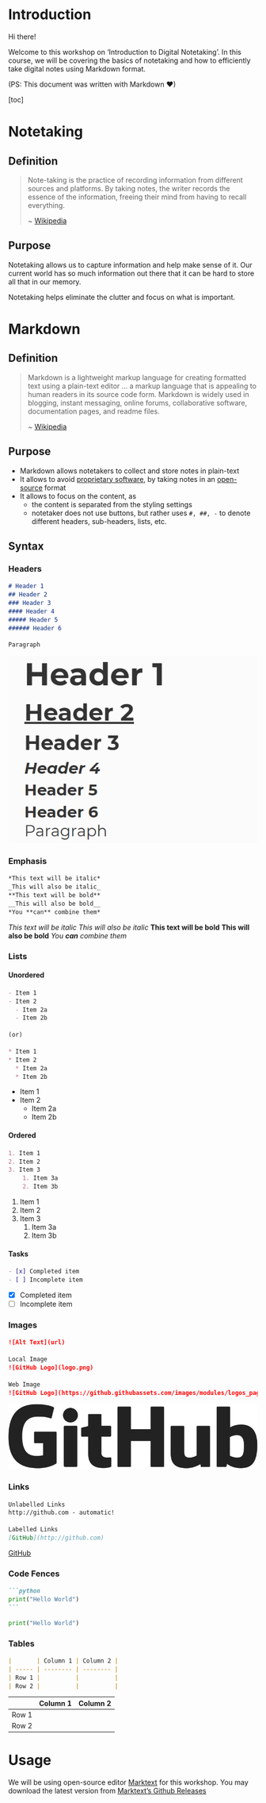 # Introduction

Hi there!

Welcome to this workshop on ‘Introduction to Digital Notetaking’. In this course, we will be covering the basics of notetaking and how to efficiently take digital notes using Markdown format.

(PS: This document was written with Markdown ❤)

[toc]

# Notetaking

## Definition

> Note-taking is the practice of recording information from different sources and platforms. By taking notes, the writer records the essence of the information, freeing their mind from having to recall everything.
>
> ~ [Wikipedia](https://en.wikipedia.org/wiki/Note-taking)

## Purpose

Notetaking allows us to capture information and help make sense of it. Our current world has so much information out there that it can be hard to store all that in our memory.

Notetaking helps eliminate the clutter and focus on what is important.

# Markdown

## Definition

> Markdown is a lightweight markup language for creating formatted text using a plain-text editor … a markup language that is appealing to human readers in its source code form. Markdown is widely used in blogging, instant messaging, online forums, collaborative software, documentation pages, and readme files.
>
> ~ [Wikipedia](https://en.wikipedia.org/wiki/Markdown)

## Purpose

- Markdown allows notetakers to collect and store notes in plain-text
- It allows to avoid [proprietary software](https://en.wikipedia.org/wiki/Proprietary_software), by taking notes in an [open-source](https://en.wikipedia.org/wiki/Open_source) format
- It allows to focus on the content, as
  - the content is separated from the styling settings
  - notetaker does not use buttons, but rather uses `#, ##, -` to denote different headers, sub-headers, lists, etc.

## Syntax

### Headers

```markdown
# Header 1
## Header 2
### Header 3
#### Header 4
##### Header 5
###### Header 6

Paragraph
```

![example](assets/example.png)

### Emphasis

```markdown
*This text will be italic*
_This will also be italic_
**This text will be bold**
__This will also be bold__
*You **can** combine them*
```

*This text will be italic*
_This will also be italic_
**This text will be bold**
__This will also be bold__
*You **can** combine them*

### Lists

#### Unordered

```markdown
- Item 1
- Item 2
  - Item 2a
  - Item 2b

(or)

* Item 1
* Item 2
  * Item 2a
  * Item 2b
```

- Item 1
- Item 2
  - Item 2a
  - Item 2b

#### Ordered

```markdown
1. Item 1
2. Item 2
3. Item 3
	1. Item 3a
	2. Item 3b
```

1. Item 1
2. Item 2
3. Item 3
	1. Item 3a
	2. Item 3b

#### Tasks

```markdown
- [x] Completed item
- [ ] Incomplete item
```

- [x] Completed item
- [ ] Incomplete item

### Images

```markdown
![Alt Text](url)

Local Image
![GitHub Logo](logo.png)

Web Image
![GitHub Logo](https://github.githubassets.com/images/modules/logos_page/GitHub-Logo.png)
```

![GitHub Logo](assets/GitHub-Logo.png)

### Links

```markdown
Unlabelled Links
http://github.com - automatic!

Labelled Links
[GitHub](http://github.com)
```

[GitHub](http://github.com)

### Code Fences

````markdown
```python
print("Hello World")
```
````

```python
print("Hello World")
```

### Tables

```markdown
|       | Column 1 | Column 2 |
| ----- | -------- | -------- |
| Row 1 |          |          |
| Row 2 |          |          |
```

|       | Column 1 | Column 2 |
| ----- | -------- | -------- |
| Row 1 |          |          |
| Row 2 |          |          |

# Usage

We will be using open-source editor [Marktext](https://github.com/marktext/marktext) for this workshop. You may download the latest version from [Marktext’s Github Releases](https://github.com/marktext/marktext/releases)